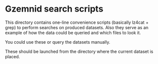 # Gzemnid search scripts

This directory contains one-line convenience scripts (basically lz4cat + grep)
to perform searches on produced datasets. Also they serve as an example of how
the data could be queried and which files to look it.

You could use these or query the datasets manually.

These should be launched from the directory where the current dataset is placed.
